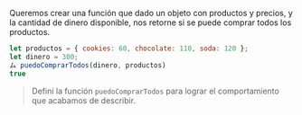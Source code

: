 Queremos crear una función que dado un objeto con productos y precios, y la cantidad de dinero disponible, nos retorne si se puede comprar todos los productos.

```javascript
let productos = { cookies: 60, chocolate: 110, soda: 120 };
let dinero = 300;
ム puedoComprarTodos(dinero, productos)
true
```

> Definí la función `puedoComprarTodos` para lograr el comportamiento que acabamos de describir.